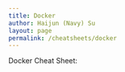 ```yaml
---
title: Docker
author: Haijun (Navy) Su
layout: page
permalink: /cheatsheets/docker
---
```

Docker Cheat Sheet:

